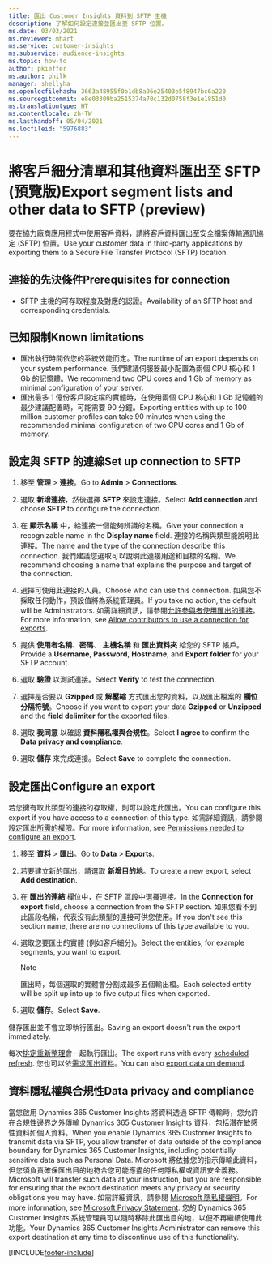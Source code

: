 ```yaml
---
title: 匯出 Customer Insights 資料到 SFTP 主機
description: 了解如何設定連接並匯出至 SFTP 位置。
ms.date: 03/03/2021
ms.reviewer: mhart
ms.service: customer-insights
ms.subservice: audience-insights
ms.topic: how-to
author: pkieffer
ms.author: philk
manager: shellyha
ms.openlocfilehash: 3663a48955f0b1db8a96e25403e5f8947bc6a220
ms.sourcegitcommit: e8e03309ba2515374a70c132d0758f3e1e1851d0
ms.translationtype: HT
ms.contentlocale: zh-TW
ms.lasthandoff: 05/04/2021
ms.locfileid: "5976883"
---
```

# <a name="export-segment-lists-and-other-data-to-sftp-preview"></a><span data-ttu-id="bdf66-103">將客戶細分清單和其他資料匯出至 SFTP (預覽版)</span><span class="sxs-lookup"><span data-stu-id="bdf66-103">Export segment lists and other data to SFTP (preview)</span></span>

<span data-ttu-id="bdf66-104">要在協力廠商應用程式中使用客戶資料，請將客戶資料匯出至安全檔案傳輸通訊協定 (SFTP) 位置。</span><span class="sxs-lookup"><span data-stu-id="bdf66-104">Use your customer data in third-party applications by exporting them to a Secure File Transfer Protocol (SFTP) location.</span></span>

## <a name="prerequisites-for-connection"></a><span data-ttu-id="bdf66-105">連接的先決條件</span><span class="sxs-lookup"><span data-stu-id="bdf66-105">Prerequisites for connection</span></span>

- <span data-ttu-id="bdf66-106">SFTP 主機的可存取程度及對應的認證。</span><span class="sxs-lookup"><span data-stu-id="bdf66-106">Availability of an SFTP host and corresponding credentials.</span></span>

## <a name="known-limitations"></a><span data-ttu-id="bdf66-107">已知限制</span><span class="sxs-lookup"><span data-stu-id="bdf66-107">Known limitations</span></span>

- <span data-ttu-id="bdf66-108">匯出執行時間依您的系統效能而定。</span><span class="sxs-lookup"><span data-stu-id="bdf66-108">The runtime of an export depends on your system performance.</span></span> <span data-ttu-id="bdf66-109">我們建議伺服器最小配置為兩個 CPU 核心和 1 Gb 的記憶體。</span><span class="sxs-lookup"><span data-stu-id="bdf66-109">We recommend two CPU cores and 1 Gb of memory as minimal configuration of your server.</span></span> 
- <span data-ttu-id="bdf66-110">匯出最多 1 億份客戶設定檔的實體時，在使用兩個 CPU 核心和 1 Gb 記憶體的最少建議配置時，可能需要 90 分鐘。</span><span class="sxs-lookup"><span data-stu-id="bdf66-110">Exporting entities with up to 100 million customer profiles can take 90 minutes when using the recommended minimal configuration of two CPU cores and 1 Gb of memory.</span></span> 

## <a name="set-up-connection-to-sftp"></a><span data-ttu-id="bdf66-111">設定與 SFTP 的連線</span><span class="sxs-lookup"><span data-stu-id="bdf66-111">Set up connection to SFTP</span></span>

1. <span data-ttu-id="bdf66-112">移至 **管理** > **連接**。</span><span class="sxs-lookup"><span data-stu-id="bdf66-112">Go to **Admin** > **Connections**.</span></span>

1. <span data-ttu-id="bdf66-113">選取 **新增連接**，然後選擇 **SFTP** 來設定連接。</span><span class="sxs-lookup"><span data-stu-id="bdf66-113">Select **Add connection** and choose **SFTP** to configure the connection.</span></span>

1. <span data-ttu-id="bdf66-114">在 **顯示名稱** 中，給連接一個能夠辨識的名稱。</span><span class="sxs-lookup"><span data-stu-id="bdf66-114">Give your connection a recognizable name in the **Display name** field.</span></span> <span data-ttu-id="bdf66-115">連接的名稱與類型能說明此連接。</span><span class="sxs-lookup"><span data-stu-id="bdf66-115">The name and the type of the connection describe this connection.</span></span> <span data-ttu-id="bdf66-116">我們建議您選取可以說明此連接用途和目標的名稱。</span><span class="sxs-lookup"><span data-stu-id="bdf66-116">We recommend choosing a name that explains the purpose and target of the connection.</span></span>

1. <span data-ttu-id="bdf66-117">選擇可使用此連接的人員。</span><span class="sxs-lookup"><span data-stu-id="bdf66-117">Choose who can use this connection.</span></span> <span data-ttu-id="bdf66-118">如果您不採取任何動作，預設值將為系統管理員。</span><span class="sxs-lookup"><span data-stu-id="bdf66-118">If you take no action, the default will be Administrators.</span></span> <span data-ttu-id="bdf66-119">如需詳細資訊，請參閱[允許參與者使用匯出的連接](connections.md#allow-contributors-to-use-a-connection-for-exports)。</span><span class="sxs-lookup"><span data-stu-id="bdf66-119">For more information, see [Allow contributors to use a connection for exports](connections.md#allow-contributors-to-use-a-connection-for-exports).</span></span>

1. <span data-ttu-id="bdf66-120">提供 **使用者名稱**、**密碼**、 **主機名稱** 和 **匯出資料夾** 給您的 SFTP 帳戶。</span><span class="sxs-lookup"><span data-stu-id="bdf66-120">Provide a **Username**, **Password**, **Hostname**, and **Export folder** for your SFTP account.</span></span>

1. <span data-ttu-id="bdf66-121">選取 **驗證** 以測試連接。</span><span class="sxs-lookup"><span data-stu-id="bdf66-121">Select **Verify** to test the connection.</span></span>

1. <span data-ttu-id="bdf66-122">選擇是否要以 **Gzipped** 或 **解壓縮** 方式匯出您的資料，以及匯出檔案的 **欄位分隔符號**。</span><span class="sxs-lookup"><span data-stu-id="bdf66-122">Choose if you want to export your data **Gzipped** or **Unzipped** and the **field delimiter** for the exported files.</span></span>

1. <span data-ttu-id="bdf66-123">選取 **我同意** 以確認 **資料隱私權與合規性**。</span><span class="sxs-lookup"><span data-stu-id="bdf66-123">Select **I agree** to confirm the **Data privacy and compliance**.</span></span>

1. <span data-ttu-id="bdf66-124">選取 **儲存** 來完成連接。</span><span class="sxs-lookup"><span data-stu-id="bdf66-124">Select **Save** to complete the connection.</span></span>

## <a name="configure-an-export"></a><span data-ttu-id="bdf66-125">設定匯出</span><span class="sxs-lookup"><span data-stu-id="bdf66-125">Configure an export</span></span>

<span data-ttu-id="bdf66-126">若您擁有取此類型的連接的存取權，則可以設定此匯出。</span><span class="sxs-lookup"><span data-stu-id="bdf66-126">You can configure this export if you have access to a connection of this type.</span></span> <span data-ttu-id="bdf66-127">如需詳細資訊，請參閱[設定匯出所需的權限](export-destinations.md#set-up-a-new-export)。</span><span class="sxs-lookup"><span data-stu-id="bdf66-127">For more information, see [Permissions needed to configure an export](export-destinations.md#set-up-a-new-export).</span></span>

1. <span data-ttu-id="bdf66-128">移至 **資料** > **匯出**。</span><span class="sxs-lookup"><span data-stu-id="bdf66-128">Go to **Data** > **Exports**.</span></span>

1. <span data-ttu-id="bdf66-129">若要建立新的匯出，請選取 **新增目的地**。</span><span class="sxs-lookup"><span data-stu-id="bdf66-129">To create a new export, select **Add destination**.</span></span>

1. <span data-ttu-id="bdf66-130">在 **匯出的連結** 欄位中，在 SFTP 區段中選擇連接。</span><span class="sxs-lookup"><span data-stu-id="bdf66-130">In the **Connection for export** field, choose a connection from the SFTP section.</span></span> <span data-ttu-id="bdf66-131">如果您看不到此區段名稱，代表沒有此類型的連接可供您使用。</span><span class="sxs-lookup"><span data-stu-id="bdf66-131">If you don't see this section name, there are no connections of this type available to you.</span></span>

1. <span data-ttu-id="bdf66-132">選取您要匯出的實體 (例如客戶細分)。</span><span class="sxs-lookup"><span data-stu-id="bdf66-132">Select the entities, for example segments, you want to export.</span></span>

   > [!NOTE]
   > <span data-ttu-id="bdf66-133">匯出時，每個選取的實體會分割成最多五個輸出檔。</span><span class="sxs-lookup"><span data-stu-id="bdf66-133">Each selected entity will be split up into up to five output files when exported.</span></span> 

1. <span data-ttu-id="bdf66-134">選取 **儲存**。</span><span class="sxs-lookup"><span data-stu-id="bdf66-134">Select **Save**.</span></span>

<span data-ttu-id="bdf66-135">儲存匯出並不會立即執行匯出。</span><span class="sxs-lookup"><span data-stu-id="bdf66-135">Saving an export doesn't run the export immediately.</span></span>

<span data-ttu-id="bdf66-136">每次[排定重新整理](system.md#schedule-tab)會一起執行匯出。</span><span class="sxs-lookup"><span data-stu-id="bdf66-136">The export runs with every [scheduled refresh](system.md#schedule-tab).</span></span> <span data-ttu-id="bdf66-137">您也可以依[需求匯出資料](export-destinations.md#run-exports-on-demand)。</span><span class="sxs-lookup"><span data-stu-id="bdf66-137">You can also [export data on demand](export-destinations.md#run-exports-on-demand).</span></span> 

## <a name="data-privacy-and-compliance"></a><span data-ttu-id="bdf66-138">資料隱私權與合規性</span><span class="sxs-lookup"><span data-stu-id="bdf66-138">Data privacy and compliance</span></span>

<span data-ttu-id="bdf66-139">當您啟用 Dynamics 365 Customer Insights 將資料透過 SFTP 傳輸時，您允許在合規性邊界之外傳輸 Dynamics 365 Customer Insights 資料，包括潛在敏感性資料如個人資料。</span><span class="sxs-lookup"><span data-stu-id="bdf66-139">When you enable Dynamics 365 Customer Insights to transmit data via SFTP, you allow transfer of data outside of the compliance boundary for Dynamics 365 Customer Insights, including potentially sensitive data such as Personal Data.</span></span> <span data-ttu-id="bdf66-140">Microsoft 將依據您的指示傳輸此資料，但您須負責確保匯出目的地符合您可能應盡的任何隱私權或資訊安全義務。</span><span class="sxs-lookup"><span data-stu-id="bdf66-140">Microsoft will transfer such data at your instruction, but you are responsible for ensuring that the export destination meets any privacy or security obligations you may have.</span></span> <span data-ttu-id="bdf66-141">如需詳細資訊，請參閱 [Microsoft 隱私權聲明](https://go.microsoft.com/fwlink/?linkid=396732)。</span><span class="sxs-lookup"><span data-stu-id="bdf66-141">For more information, see [Microsoft Privacy Statement](https://go.microsoft.com/fwlink/?linkid=396732).</span></span>
<span data-ttu-id="bdf66-142">您的 Dynamics 365 Customer Insights 系統管理員可以隨時移除此匯出目的地，以便不再繼續使用此功能。</span><span class="sxs-lookup"><span data-stu-id="bdf66-142">Your Dynamics 365 Customer Insights Administrator can remove this export destination at any time to discontinue use of this functionality.</span></span>

[!INCLUDE[footer-include](../includes/footer-banner.md)]
